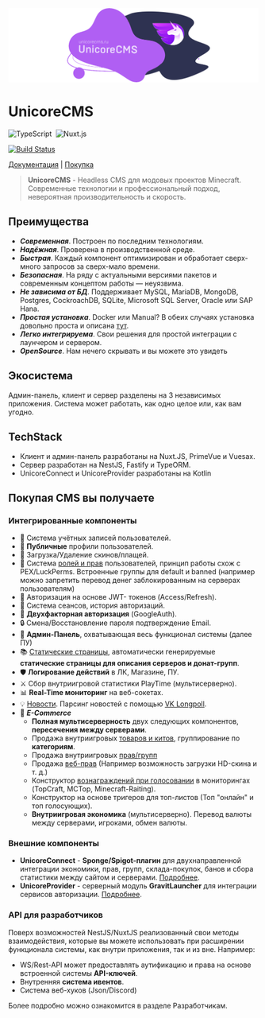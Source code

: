<img src="https://github.com/UnicoreProject/UnicoreCMS/blob/main/unicorecms.png?raw=true?v=2" />

# UnicoreCMS

<p>
  <img alt="TypeScript" src="https://img.shields.io/badge/-TypeScript-05122A?style=flat&logo=TypeScript"/>&nbsp;
  <img alt="Nuxt.js" src="https://img.shields.io/badge/-Nuxt.js-05122A?style=flat&logo=Nuxt.js"/>&nbsp;
 </p>
 
[![Build Status](https://github.com/UnicoreProject/UnicoreCMS/actions/workflows/build.yml/badge.svg)](https://github.com/UnicoreProject/UnicoreCMS/actions)

[Документация](https://unicorecms.ru/docs/) | [Покупка](https://unicorecms.ru/buy/)

> **UnicoreCMS** - Headless CMS для модовых проектов Minecraft. Современные технологии и профессиональный подход, невероятная производительность и скорость. 

## Преимущества
- ***Современная***. Построен по последним технологиям. 
- ***Надёжная***. Проверена в производственной среде. 
- ***Быстрая***. Каждый компонент оптимизирован и обработает сверх-много запросов за сверх-мало времени. 
- ***Безопасная***. На ряду с актуальными версиями пакетов и современным концептом работы — неуязвима. 
- ***Не зависима от БД***. Поддерживает MySQL, MariaDB, MongoDB, Postgres, CockroachDB, SQLite, Microsoft SQL Server, Oracle или SAP Hana.
- ***Простая установка***. Docker или Manual? В обеих случаях установка довольно проста и описана [тут](https://unicorecms.ru/docs/install).
- ***Легко интегрируема***. Свои решения для простой интеграции с лаунчером и сервером. 
- ***OpenSource***. Нам нечего скрывать и вы можете это увидеть

## Экосистема
Админ-панель, клиент и сервер разделены на 3 независимых приложения. Система может работать, как одно целое или, как вам угодно. 

## TechStack
- Клиент и админ-панель разработаны на Nuxt.JS, PrimeVue и Vuesax. 
- Сервер разработан на NestJS, Fastify и TypeORM. 
- UnicoreConnect и UnicoreProvider разработаны на Kotlin

## Покупая CMS вы получаете
### Интегрированные компоненты
- 👥 Система учётных записей пользователей. 
- 👀 **Публичные** профили пользователей. 
- 💼 Загрузка/Удаление скинов/плащей.
- 👑 Система [ролей и прав](https://unicorecms.ru/docs/admin/roles-and-perms) пользователей, принцип работы схож с PEX/LuckPerms. Встроенные группы для default и banned (например можно запретить перевод денег заблокированным на серверах пользователям) 
- 🔑 Авторизация на основе JWT- токенов (Access/Refresh). 
- 📜 Система сеансов, история авторизаций. 
- 📱 **Двухфакторная авторизация** (GoogleAuth). 
- 🔒 Смена/Восстановление пароля подтверждение Email. 
- 💪 **Админ-Панель**, охватывающая весь функционал системы (далее ПУ) 
- 📚 [Статические страницы](https://unicorecms.ru/docs/admin/pages), автоматически генерируемые **статические страницы для описания серверов и донат-групп**. 
- 🛡 **Логирование действий** в ЛК, Магазине, ПУ. 
- ⚔️ Сбор внутриигровой статистики PlayTime (мультисерверно). 
- 📊 **Real-Time мониторинг** на веб-сокетах. 
- 💡 [Новости](https://unicorecms.ru/docs/admin/news). Парсинг новостей с помощью [VK Longpoll](https://unicorecms.ru/docs/settings/vk-longpoll).
- 💎 ***E-Commerce***
  - **Полная мультисерверность** двух следующих компонентов, **пересечения между серверами**. 
  - Продажа внутриигровых [товаров и китов](https://unicorecms.ru/docs/admin/store), группирование по **категориям**. 
  - Продажа внутриигровых [прав/групп](admin/donate-groups-and-perms)
  - Продажа [веб-прав](https://unicorecms.ru/docs/admin/roles-and-perms) (Например возможность загрузки HD-скина и т. д.) 
  - Конструктор [вознаграждений при голосовании](https://unicorecms.ru/docs/admin/votes) в мониторингах (TopCraft, MCTop, Minecraft-Raiting). 
  - Конструктор на основе тригеров для топ-листов (Топ "онлайн" и топ голосующих). 
  - **Внутриигровая экономика** (мультисерверно). Перевод валюты между серверами, игроками, обмен валюты. 
### Внешние компоненты
- **UnicoreConnect** - **Sponge/Spigot-плагин** для двухнаправленной интеграции экономики, прав, групп, склада-покупок, банов и сбора статистики между сайтом и серверами. [Подробнее](https://unicorecms.ru/docs/settings/unicore-connect).
- **UnicoreProvider** - серверный модуль **GravitLauncher** для интеграции сервисов авторизации. [Подробнее](https://unicorecms.ru/docs/settings/unicore-provider).


### API для разработчиков
Поверх возможностей NestJS/NuxtJS реализованный свои методы взаимодействия, которые вы можете использовать при расширении функционала системы, как внутри приложения, так и из вне. 
Например:
- WS/Rest-API может предоставлять аутификацию и права на основе встроенной системы **API-ключей**. 
- Внутренняя **система ивентов**. 
- Система веб-хуков (Json/Discord) 

Более подробно можно ознакомится в разделе Разработчикам. 
